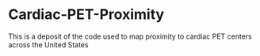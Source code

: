 # Cardiac-PET-Proximity
This is a deposit of the code used to map proximity to cardiac PET centers across the United States
